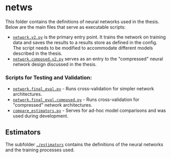 # netws

This folder contains the definitions of neural networks used in the thesis. Below are the main files that serve as executable scripts:

- [`network.v2.py`](./network.v2.py) is the primary entry point. It trains the network on training data and saves the results to a results store as defined in the config. The script needs to be modified to accommodate different models described in the thesis.
- [`network.composed.v2.py`](./network.composed.v2.py) serves as an entry to the "compressed" neural network design discussed in the thesis.

### Scripts for Testing and Validation:

- [`network.final_eval.py`](./network.final_eval.py) - Runs cross-validation for simpler network architectures.
- [`network.final_eval.composed.py`](./network.final_eval.composed.py) - Runs cross-validation for "compressed" network architectures.
- [`compare_estimators.py`](./compare_estimators.py) - Serves for ad-hoc model comparisons and was used during development.

## Estimators

The subfolder [`./estimators`](./estimators) contains the definitions of the neural networks and the training processes used.
